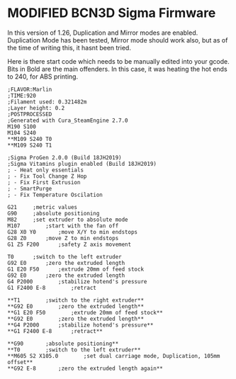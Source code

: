 ﻿# MODIFIED BCN3D Sigma Firmware

In this version of 1.26, Duplication and Mirror modes are enabled.
Duplication Mode has been tested, Mirror mode should work also, but as of the time of writing this, it hasnt been tried.

Here is there start code which needs to be manually edited into your gcode.
Bits in Bold are the main offenders. In this case, it was heating the hot ends to 240, for ABS printing.

```
;FLAVOR:Marlin
;TIME:920
;Filament used: 0.321482m
;Layer height: 0.2
;POSTPROCESSED
;Generated with Cura_SteamEngine 2.7.0
M190 S100
M104 S240
**M109 S240 T0
**M109 S240 T1

;Sigma ProGen 2.0.0 (Build 18JH2019)
;Sigma Vitamins plugin enabled (Build 18JH2019)
; - Heat only essentials
; - Fix Tool Change Z Hop
; - Fix First Extrusion
; - SmartPurge
; - Fix Temperature Oscilation

G21		;metric values
G90		;absolute positioning
M82		;set extruder to absolute mode
M107		;start with the fan off
G28 X0 Y0		;move X/Y to min endstops
G28 Z0		;move Z to min endstops
G1 Z5 F200		;safety Z axis movement

T0		;switch to the left extruder
G92 E0		;zero the extruded length
G1 E20 F50		;extrude 20mm of feed stock
G92 E0		;zero the extruded length
G4 P2000		;stabilize hotend's pressure
G1 F2400 E-8		;retract

**T1		;switch to the right extruder**
**G92 E0		;zero the extruded length**
**G1 E20 F50		;extrude 20mm of feed stock**
**G92 E0		;zero the extruded length**
**G4 P2000		;stabilize hotend's pressure**
**G1 F2400 E-8		;retract**

**G90		;absolute positioning**
**T0		;switch to the left extruder**
**M605 S2 X105.0		;set dual carriage mode, Duplication, 105mm offset**
**G92 E-8		;zero the extruded length again**
```